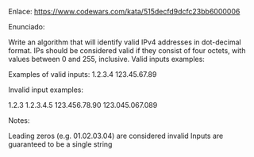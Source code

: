 Enlace: https://www.codewars.com/kata/515decfd9dcfc23bb6000006

Enunciado:

Write an algorithm that will identify valid IPv4 addresses in dot-decimal format. IPs should be considered valid if they consist of four octets, with values between 0 and 255, inclusive.
Valid inputs examples:

Examples of valid inputs:
1.2.3.4
123.45.67.89

Invalid input examples:

1.2.3
1.2.3.4.5
123.456.78.90
123.045.067.089

Notes:

Leading zeros (e.g. 01.02.03.04) are considered invalid
Inputs are guaranteed to be a single string